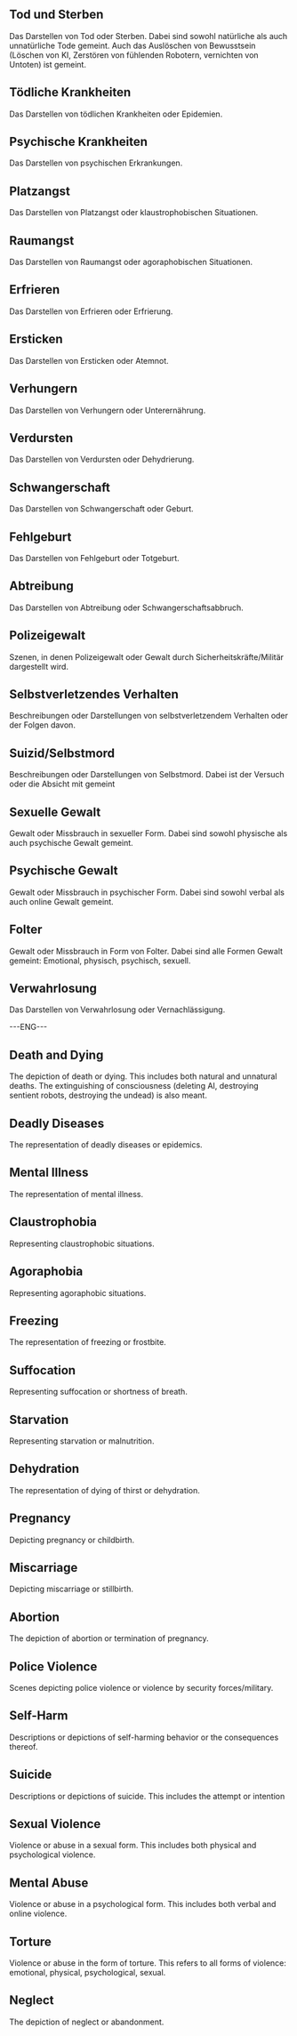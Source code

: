 ## Tod und Sterben
Das Darstellen von Tod oder Sterben. Dabei sind sowohl natürliche als auch unnatürliche Tode gemeint. Auch das Auslöschen von Bewusstsein (Löschen von KI, Zerstören von fühlenden Robotern, vernichten von Untoten) ist gemeint.

## Tödliche Krankheiten
Das Darstellen von tödlichen Krankheiten oder Epidemien.

## Psychische Krankheiten
Das Darstellen von psychischen Erkrankungen.

## Platzangst
Das Darstellen von Platzangst oder klaustrophobischen Situationen.

## Raumangst
Das Darstellen von Raumangst oder agoraphobischen Situationen.

## Erfrieren
Das Darstellen von Erfrieren oder Erfrierung.

## Ersticken
Das Darstellen von Ersticken oder Atemnot.

## Verhungern
Das Darstellen von Verhungern oder Unterernährung.

## Verdursten
Das Darstellen von Verdursten oder Dehydrierung.

## Schwangerschaft
Das Darstellen von Schwangerschaft oder Geburt.

## Fehlgeburt
Das Darstellen von Fehlgeburt oder Totgeburt.

## Abtreibung
Das Darstellen von Abtreibung oder Schwangerschaftsabbruch.

## Polizeigewalt
Szenen, in denen Polizeigewalt oder Gewalt durch Sicherheitskräfte/Militär dargestellt wird.

## Selbstverletzendes Verhalten
Beschreibungen oder Darstellungen von selbstverletzendem Verhalten oder der Folgen davon.

## Suizid/Selbstmord
Beschreibungen oder Darstellungen von Selbstmord. Dabei ist der Versuch oder die Absicht mit gemeint

## Sexuelle Gewalt
Gewalt oder Missbrauch in sexueller Form. Dabei sind sowohl physische als auch psychische Gewalt gemeint.

## Psychische Gewalt
Gewalt oder Missbrauch in psychischer Form. Dabei sind sowohl verbal als auch online Gewalt gemeint.

## Folter
Gewalt oder Missbrauch in Form von Folter. Dabei sind alle Formen Gewalt gemeint: Emotional, physisch, psychisch, sexuell.

## Verwahrlosung
Das Darstellen von Verwahrlosung oder Vernachlässigung.

---ENG---

## Death and Dying
The depiction of death or dying. This includes both natural and unnatural deaths. The extinguishing of consciousness (deleting AI, destroying sentient robots, destroying the undead) is also meant.

## Deadly Diseases
The representation of deadly diseases or epidemics.

## Mental Illness
The representation of mental illness.

## Claustrophobia
Representing claustrophobic situations.

## Agoraphobia
Representing agoraphobic situations.

## Freezing
The representation of freezing or frostbite.

## Suffocation
Representing suffocation or shortness of breath.

## Starvation
Representing starvation or malnutrition.

## Dehydration
The representation of dying of thirst or dehydration.

## Pregnancy
Depicting pregnancy or childbirth.

## Miscarriage
Depicting miscarriage or stillbirth.

## Abortion
The depiction of abortion or termination of pregnancy.

## Police Violence
Scenes depicting police violence or violence by security forces/military.

## Self-Harm
Descriptions or depictions of self-harming behavior or the consequences thereof.

## Suicide
Descriptions or depictions of suicide. This includes the attempt or intention

## Sexual Violence
Violence or abuse in a sexual form. This includes both physical and psychological violence.

## Mental Abuse
Violence or abuse in a psychological form. This includes both verbal and online violence.

## Torture
Violence or abuse in the form of torture. This refers to all forms of violence: emotional, physical, psychological, sexual.

## Neglect
The depiction of neglect or abandonment.